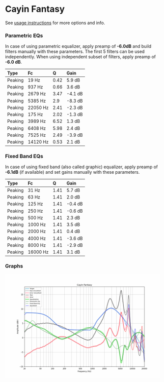# Cayin Fantasy
See [usage instructions](https://github.com/jaakkopasanen/AutoEq#usage) for more options and info.

### Parametric EQs
In case of using parametric equalizer, apply preamp of **-6.0dB** and build filters manually
with these parameters. The first 5 filters can be used independently.
When using independent subset of filters, apply preamp of **-6.0 dB**.

| Type    | Fc       |    Q | Gain    |
|:--------|:---------|:-----|:--------|
| Peaking | 19 Hz    | 0.42 | 5.9 dB  |
| Peaking | 937 Hz   | 0.66 | 3.6 dB  |
| Peaking | 2679 Hz  | 3.47 | -4.1 dB |
| Peaking | 5385 Hz  | 2.9  | -8.3 dB |
| Peaking | 22050 Hz | 2.41 | -2.3 dB |
| Peaking | 175 Hz   | 2.02 | -1.3 dB |
| Peaking | 3989 Hz  | 6.52 | 1.3 dB  |
| Peaking | 6408 Hz  | 5.98 | 2.4 dB  |
| Peaking | 7525 Hz  | 2.49 | -3.9 dB |
| Peaking | 14120 Hz | 0.53 | 2.1 dB  |

### Fixed Band EQs
In case of using fixed band (also called graphic) equalizer, apply preamp of **-6.1dB**
(if available) and set gains manually with these parameters.

| Type    | Fc       |    Q | Gain    |
|:--------|:---------|:-----|:--------|
| Peaking | 31 Hz    | 1.41 | 5.7 dB  |
| Peaking | 63 Hz    | 1.41 | 2.0 dB  |
| Peaking | 125 Hz   | 1.41 | -0.4 dB |
| Peaking | 250 Hz   | 1.41 | -0.6 dB |
| Peaking | 500 Hz   | 1.41 | 2.3 dB  |
| Peaking | 1000 Hz  | 1.41 | 3.5 dB  |
| Peaking | 2000 Hz  | 1.41 | 0.4 dB  |
| Peaking | 4000 Hz  | 1.41 | -3.6 dB |
| Peaking | 8000 Hz  | 1.41 | -2.9 dB |
| Peaking | 16000 Hz | 1.41 | 3.1 dB  |

### Graphs
![](./Cayin%20Fantasy.png)